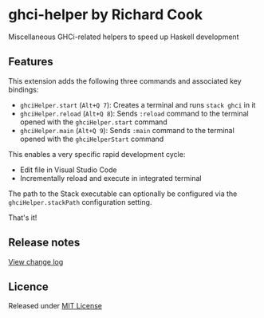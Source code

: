# ghci-helper by Richard Cook

Miscellaneous GHCi-related helpers to speed up Haskell development

## Features

This extension adds the following three commands and associated key bindings:

* `ghciHelper.start` (`Alt+Q 7`): Creates a terminal and runs `stack ghci` in it
* `ghciHelper.reload` (`Alt+Q 8`): Sends `:reload` command to the terminal opened with the `ghciHelper.start` command
* `ghciHelper.main` (`Alt+Q 9`): Sends `:main` command to the terminal opened with the `ghciHelperStart` command

This enables a very specific rapid development cycle:

* Edit file in Visual Studio Code
* Incrementally reload and execute in integrated terminal

The path to the Stack executable can optionally be configured via the `ghciHelper.stackPath` configuration setting.

That's it!

## Release notes

[View change log][change-log]

## Licence

Released under [MIT License][licence]

[change-log]: CHANGELOG.md
[licence]: LICENSE
